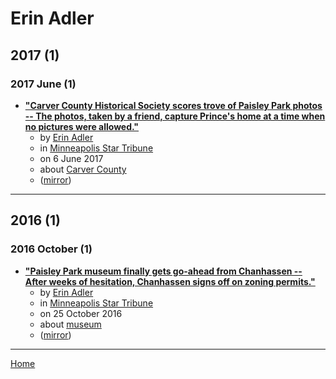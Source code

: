 # Erin Adler

## 2017 (1)

### 2017 June (1)

 - [**"Carver County Historical Society scores trove of Paisley Park photos -- The photos, taken by a friend, capture Prince's home at a time when no pictures were allowed."**](https://www.startribune.com/carver-county-historical-society-scores-trove-of-paisley-park-photos/426764851/)
    - by [Erin Adler](../../authors/erin-adler/index.md)
    - in [Minneapolis Star Tribune](../../publications/minneapolis-star-tribune/index.md)
    - on 6 June 2017
    - about [Carver County](../../topics/carver-county/index.md)
    - ([mirror](https://web.archive.org/web/*/https://www.startribune.com/carver-county-historical-society-scores-trove-of-paisley-park-photos/426764851/))

----

## 2016 (1)

### 2016 October (1)

 - [**"Paisley Park museum finally gets go-ahead from Chanhassen -- After weeks of hesitation, Chanhassen signs off on zoning permits."**](https://www.startribune.com/paisley-park-museum-finally-gets-go-ahead-from-chanhassen/398282691/)
    - by [Erin Adler](../../authors/erin-adler/index.md)
    - in [Minneapolis Star Tribune](../../publications/minneapolis-star-tribune/index.md)
    - on 25 October 2016
    - about [museum](../../topics/museum/index.md)
    - ([mirror](https://web.archive.org/web/*/https://www.startribune.com/paisley-park-museum-finally-gets-go-ahead-from-chanhassen/398282691/))

----

[Home](../index.md)
